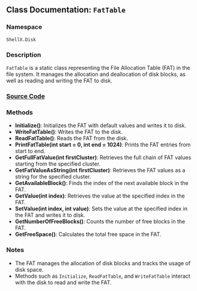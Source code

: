 ## Class Documentation: `FatTable`

### Namespace
`ShellX.Disk`

### Description
`FatTable` is a static class representing the File Allocation Table (FAT) in the file system. It manages the allocation and deallocation of disk blocks, as well as reading and writing the FAT to disk.

### [Source Code](./Disk/FatTable.cs)

### Methods
- **Initialize()**: Initializes the FAT with default values and writes it to disk.
- **WriteFatTable()**: Writes the FAT to the disk.
- **ReadFatTable()**: Reads the FAT from the disk.
- **PrintFatTable(int start = 0, int end = 1024)**: Prints the FAT entries from start to end.
- **GetFullFatValue(int firstCluster)**: Retrieves the full chain of FAT values starting from the specified cluster.
- **GetFatValueAsString(int firstCluster)**: Retrieves the FAT values as a string for the specified cluster.
- **GetAvailableBlock()**: Finds the index of the next available block in the FAT.
- **GetValue(int index)**: Retrieves the value at the specified index in the FAT.
- **SetValue(int index, int value)**: Sets the value at the specified index in the FAT and writes it to disk.
- **GetNumberOfFreeBlocks()**: Counts the number of free blocks in the FAT.
- **GetFreeSpace()**: Calculates the total free space in the FAT.

### Notes
- The FAT manages the allocation of disk blocks and tracks the usage of disk space.
- Methods such as `Initialize`, `ReadFatTable`, and `WriteFatTable` interact with the disk to read and write the FAT.
